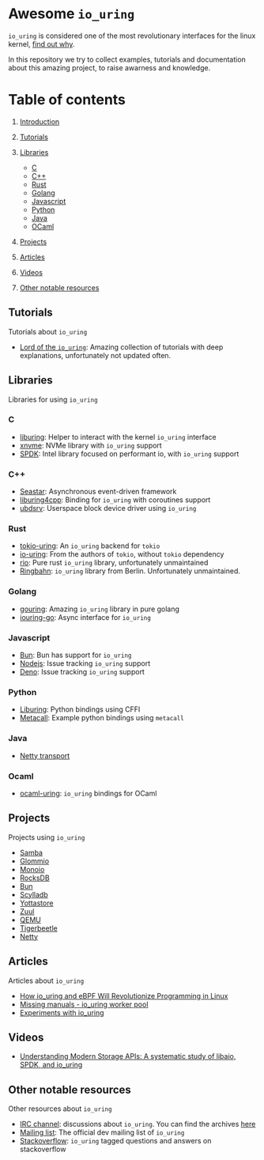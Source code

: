 # Awesome `io_uring` <a name="introduction"></a>
`io_uring` is considered one of the most revolutionary interfaces
for the linux kernel, [find out why]().

In this repository we try to collect examples, tutorials and
documentation about this amazing project, to raise awarness
and knowledge.

# Table of contents

1. [Introduction](#introduction)
2. [Tutorials](#Tutorials)
4. [Libraries](#Tutorials)
   - [C](#C) 
   - [C++](#C-1)
   - [Rust](#Rust)
   - [Golang](#Golang)
   - [Javascript](#Javascript)
   - [Python](#Python)
   - [Java](#Java)
   - [OCaml](#OCaml)

5. [Projects](#projects)
6. [Articles](#Articles)
7. [Videos](#Videos)
8. [Other notable resources](#other)


## Tutorials
Tutorials about `io_uring`

- [Lord of the `io_uring`](https://unixism.net/loti/): Amazing collection of tutorials with deep explanations, 
unfortunately not updated often.

## Libraries 
Libraries for using `io_uring`

### C

- [liburing](https://github.com/axboe/liburing): Helper to interact with the kernel `io_uring` interface
- [xnvme](https://xnvme.io/): NVMe library with `io_uring` support
- [SPDK](https://spdk.io/): Intel library focused on performant io, with `io_uring` support

### C++

- [Seastar](https://github.com/scylladb/seastar): Asynchronous event-driven
  framework
- [liburing4cpp](https://github.com/CarterLi/liburing4cpp): Binding for `io_uring`
with coroutines support
- [ubdsrv](https://github.com/ming1/ubdsrv): Userspace block device driver
using `io_uring`

### Rust

- [tokio-uring](https://github.com/tokio-rs/tokio-uring): An `io_uring` backend for `tokio`
- [io-uring](https://github.com/tokio-rs/io-uring): From the authors of `tokio`, without `tokio` dependency
- [rio](https://github.com/spacejam/rio): Pure rust `io_uring` library, unfortunately unmaintained 
- [Ringbahn](https://github.com/ringbahn/ringbahn): `io_uring` library from Berlin. Unfortunately unmaintained.

### Golang

- [gouring](https://github.com/ii64/gouring): Amazing `io_uring` library in pure golang
- [iouring-go](https://github.com/Iceber/iouring-go): Async interface for `io_uring`

### Javascript

- [Bun](https://github.com/oven-sh/bun/blob/40eca63653db107fe69fd0208cc994b0d922070f/src/io/io_linux.zig#L530): Bun has support for `io_uring`
- [Nodejs](https://github.com/nodejs/node/issues/34388): Issue tracking `io_uring` support
- [Deno](https://github.com/denoland/deno/issues/16232): Issue tracking `io_uring` support

### Python

- [Liburing](https://github.com/YoSTEALTH/Liburing): Python bindings using CFFI
- [Metacall](https://github.com/metacall/python-c-io_uring-example): Example python bindings using `metacall`

### Java

- [Netty transport](https://github.com/netty/netty-incubator-transport-io_uring)

### Ocaml

- [ocaml-uring](https://github.com/ocaml-multicore/ocaml-uring): `io_uring` bindings for OCaml


## Projects <a name="projects"></a>
Projects using `io_uring`

- [Samba](https://www.snia.org/educational-library/samba-multi-channel-iouring-status-update-2021)
- [Glommio](https://github.com/DataDog/glommio)
- [Monoio](https://github.com/bytedance/monoio)
- [RocksDB](http://rocksdb.org/)
- [Bun](https://github.com/oven-sh/bun)
- [Scylladb](https://github.com/scylladb/scylladb)
- [Yottastore](https://github.com/yottaStore/yottaStore)
- [Zuul](https://github.com/Netflix/zuul)
- [QEMU](https://wiki.qemu.org/Features/IOUring)
- [Tigerbeetle](https://github.com/tigerbeetledb/tigerbeetle)
- [Netty](https://github.com/netty/netty-incubator-transport-io_uring)

## Articles
Articles about `io_uring`

- [How io_uring and eBPF Will Revolutionize Programming in Linux](https://www.scylladb.com/2020/05/05/how-io_uring-and-ebpf-will-revolutionize-programming-in-linux/)
- [Missing manuals - io_uring worker pool](https://blog.cloudflare.com/missing-manuals-io_uring-worker-pool/)
- [Experiments with io_uring](https://blog.virtual-void.net/2022/10/11/experiments-with-io-uring/)

## Videos

- [Understanding Modern Storage APIs: A systematic study of libaio, SPDK, and io_uring](https://www.youtube.com/watch?v=5jKKVdJJqKY)

## Other notable resources <a name="other"></a>
Other resources about `io_uring`

- [IRC channel](https://webchat.oftc.net/?nick=amazingnickname&channels=%23io_uring&uio=d4): 
discussions about `io_uring`. You can find the archives [here](https://oftc.irclog.whitequark.org/io_uring/)
- [Mailing list](https://lore.kernel.org/io-uring/): The official dev mailing list of `io_uring`
- [Stackoverflow](https://stackoverflow.com/questions/tagged/io-uring): 
`io_uring` tagged questions and answers on stackoverflow